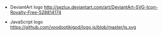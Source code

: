 * DeviantArt logo
http://sezlux.deviantart.com/art/DeviantArt-SVG-Icon-Royalty-Free-528814174

* JavaScript logo
https://github.com/voodootikigod/logo.js/blob/master/js.svg
